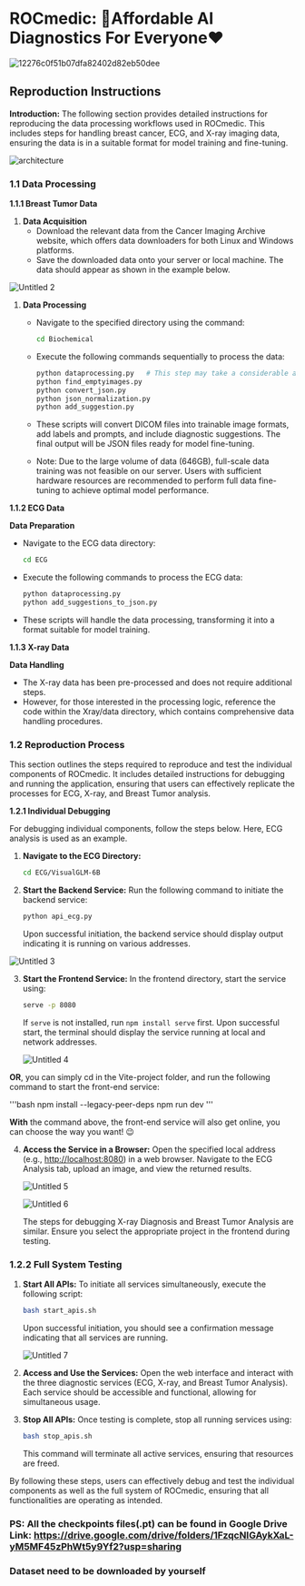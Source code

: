 # ROCmedic: 🥰Affordable AI Diagnostics For Everyone❤️

![12276c0f51b07dfa82402d82eb50dee](https://github.com/user-attachments/assets/5246e5d1-5cfb-47fa-871b-6b798aa53cc7)


## Reproduction Instructions

**Introduction:**
The following section provides detailed instructions for reproducing the data processing workflows used in ROCmedic. This includes steps for handling breast cancer, ECG, and X-ray imaging data, ensuring the data is in a suitable format for model training and fine-tuning.

![architecture](https://github.com/user-attachments/assets/dc369444-6612-4f26-beb0-7d28ece8daae)


### 1.1 Data Processing

**1.1.1 Breast Tumor Data**

1. **Data Acquisition**
   - Download the relevant data from the Cancer Imaging Archive website, which offers data downloaders for both Linux and Windows platforms.
   - Save the downloaded data onto your server or local machine. The data should appear as shown in the example below.

![Untitled 2](https://github.com/user-attachments/assets/3a05b943-6395-4517-81f0-a79b3ebc5da7)


1. **Data Processing**

   - Navigate to the specified directory using the command:

     ```bash
     cd Biochemical
     ```

   - Execute the following commands sequentially to process the data:

     ```bash
     python dataprocessing.py   # This step may take a considerable amount of time.
     python find_emptyimages.py
     python convert_json.py
     python json_normalization.py
     python add_suggestion.py
     ```

   - These scripts will convert DICOM files into trainable image formats, add labels and prompts, and include diagnostic suggestions. The final output will be JSON files ready for model fine-tuning.

   - Note: Due to the large volume of data (646GB), full-scale data training was not feasible on our server. Users with sufficient hardware resources are recommended to perform full data fine-tuning to achieve optimal model performance.

**1.1.2 ECG Data**

**Data Preparation**

- Navigate to the ECG data directory:

  ```bash
  cd ECG
  ```

- Execute the following commands to process the ECG data:

  ```bash
  python dataprocessing.py
  python add_suggestions_to_json.py
  ```

- These scripts will handle the data processing, transforming it into a format suitable for model training.

**1.1.3 X-ray Data**

**Data Handling**

- The X-ray data has been pre-processed and does not require additional steps.
- However, for those interested in the processing logic, reference the code within the Xray/data directory, which contains comprehensive data handling procedures.

### 1.2 Reproduction Process

This section outlines the steps required to reproduce and test the individual components of ROCmedic. It includes detailed instructions for debugging and running the application, ensuring that users can effectively replicate the processes for ECG, X-ray, and Breast Tumor analysis.

**1.2.1 Individual Debugging**

For debugging individual components, follow the steps below. Here, ECG analysis is used as an example.

1. **Navigate to the ECG Directory:**

   ```bash
   cd ECG/VisualGLM-6B
   ```

2. **Start the Backend Service:**
   Run the following command to initiate the backend service:

    ```bash
   python api_ecg.py
    ```

    Upon successful initiation, the backend service should display output indicating it is running on various addresses.

![Untitled 3](https://github.com/user-attachments/assets/49032968-a1d5-4ebe-94db-b397fe473169)


3. **Start the Frontend Service:**
   In the frontend directory, start the service using:

    ```bash
   serve -p 8080
    ```

    If `serve` is not installed, run `npm install serve` first. Upon successful start, the terminal should display the service running at local and network addresses.

    ![Untitled 4](https://github.com/user-attachments/assets/28c00a0d-c894-4581-a481-ad278a14a3b9)

**OR**, you can simply cd in the Vite-project folder, and run the following command to start the front-end service:

   '''bash
   npm install --legacy-peer-deps
   npm run dev
   '''

**With** the command above, the front-end service will also get online, you can choose the way you want! 😉

4. **Access the Service in a Browser:**
   Open the specified local address (e.g., [http://localhost:8080](http://localhost:8080/)) in a web browser. Navigate to the ECG Analysis tab, upload an image, and view the returned results.

    ![Untitled 5](https://github.com/user-attachments/assets/b5233101-a3d9-4827-a6dd-061ea1aa6fcb)


    ![Untitled 6](https://github.com/user-attachments/assets/1d2dc1bf-b895-484f-9ec1-8e4136246172)


    The steps for debugging X-ray Diagnosis and Breast Tumor Analysis are similar. Ensure you select the appropriate project in the frontend during testing.

### 1.2.2 Full System Testing

1. **Start All APIs:**
   To initiate all services simultaneously, execute the following script:

    ```bash
   bash start_apis.sh
    ```

    Upon successful initiation, you should see a confirmation message indicating that all services are running.

    ![Untitled 7](https://github.com/user-attachments/assets/306942db-159a-4979-8148-1a3904b6891d)


2. **Access and Use the Services:**
   Open the web interface and interact with the three diagnostic services (ECG, X-ray, and Breast Tumor Analysis). Each service should be accessible and functional, allowing for simultaneous usage.

3. **Stop All APIs:**
   Once testing is complete, stop all running services using:

    ```bash
   bash stop_apis.sh
    ```

    This command will terminate all active services, ensuring that resources are freed.

By following these steps, users can effectively debug and test the individual components as well as the full system of ROCmedic, ensuring that all functionalities are operating as intended.

### PS: All the checkpoints files(.pt) can be found in Google Drive Link: https://drive.google.com/drive/folders/1FzqcNIGAykXaL-yM5MF45zPhWt5y9Yf2?usp=sharing
### Dataset need to be downloaded by yourself
